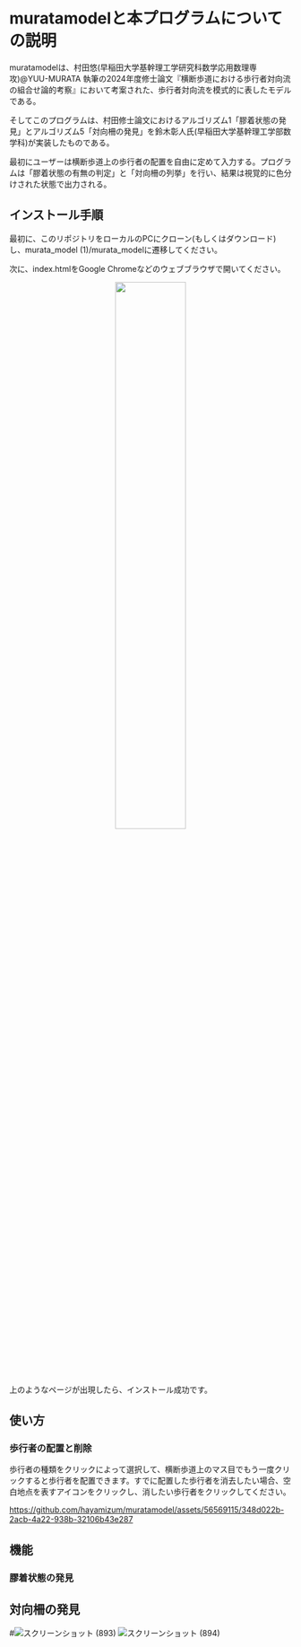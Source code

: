 # muratamodelと本プログラムについての説明

muratamodelは、村田悠(早稲田大学基幹理工学研究科数学応用数理専攻)@YUU-MURATA 執筆の2024年度修士論文『横断歩道における歩行者対向流の組合せ論的考察』において考案された、歩行者対向流を模式的に表したモデルである。

そしてこのプログラムは、村田修士論文におけるアルゴリズム1「膠着状態の発見」とアルゴリズム5「対向柵の発見」を鈴木彰人氏(早稲田大学基幹理工学部数学科)が実装したものである。

最初にユーザーは横断歩道上の歩行者の配置を自由に定めて入力する。プログラムは「膠着状態の有無の判定」と「対向柵の列挙」を行い、結果は視覚的に色分けされた状態で出力される。

## インストール手順

最初に、このリポジトリをローカルのPCにクローン(もしくはダウンロード)し、murata_model (1)/murata_modelに遷移してください。

次に、index.htmlをGoogle Chromeなどのウェブブラウザで開いてください。

<p align="center">
  <img src="https://github.com/hayamizum/muratamodel/assets/56569115/9a587499-57d4-4d58-a6a4-80bdedc3d185" width="50%">
</p>

上のようなページが出現したら、インストール成功です。

## 使い方
### 歩行者の配置と削除
歩行者の種類をクリックによって選択して、横断歩道上のマス目でもう一度クリックすると歩行者を配置できます。すでに配置した歩行者を消去したい場合、空白地点を表すアイコンをクリックし、消したい歩行者をクリックしてください。

https://github.com/hayamizum/muratamodel/assets/56569115/348d022b-2acb-4a22-938b-32106b43e287

## 機能
### 膠着状態の発見

## 対向柵の発見
#![スクリーンショット (893)](https://github.com/hayamizum/muratamodel/assets/56569115/aea945df-52f4-4672-9096-47d3cb4d58c2)
![スクリーンショット (894)](https://github.com/hayamizum/muratamodel/assets/56569115/4d8ce4f4-4557-4273-ab3d-5c4f254e58a6)



